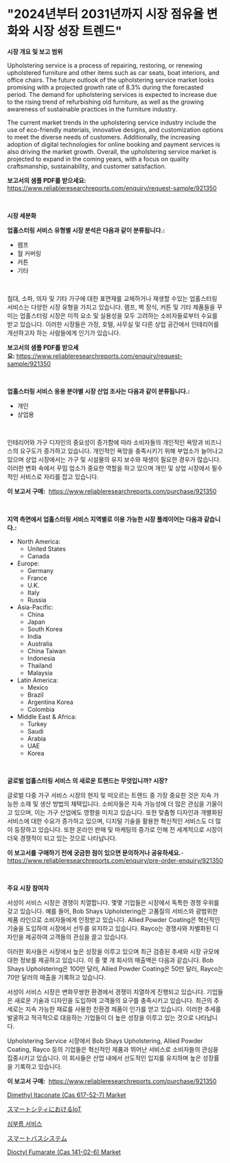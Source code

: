 <p><h1>"2024년부터 2031년까지 시장 점유율 변화와 시장 성장 트렌드"</h1></p><p><strong>시장 개요 및 보고 범위</strong></p>
<p><p>Upholstering service is a process of repairing, restoring, or renewing upholstered furniture and other items such as car seats, boat interiors, and office chairs. The future outlook of the upholstering service market looks promising with a projected growth rate of 8.3% during the forecasted period. The demand for upholstering services is expected to increase due to the rising trend of refurbishing old furniture, as well as the growing awareness of sustainable practices in the furniture industry.</p><p>The current market trends in the upholstering service industry include the use of eco-friendly materials, innovative designs, and customization options to meet the diverse needs of customers. Additionally, the increasing adoption of digital technologies for online booking and payment services is also driving the market growth. Overall, the upholstering service market is projected to expand in the coming years, with a focus on quality craftsmanship, sustainability, and customer satisfaction.</p></p>
<p><strong>보고서의 샘플 PDF를 받으세요:</strong> <a href="https://www.reliableresearchreports.com/enquiry/request-sample/921350">https://www.reliableresearchreports.com/enquiry/request-sample/921350</a></p>
<p>&nbsp;</p>
<p><strong>시장 세분화</strong></p>
<p><strong>업홀스터링 서비스 유형별 시장 분석은 다음과 같이 분류됩니다.:</strong></p>
<p><ul><li>램프</li><li>월 커버링</li><li>커튼</li><li>기타</li></ul></p>
<p>&nbsp;</p>
<p><p>침대, 소파, 의자 및 기타 가구에 대한 표면재를 교체하거나 재생할 수있는 업홀스터링 서비스는 다양한 시장 유형을 가지고 있습니다. 램프, 벽 장식, 커튼 및 기타 제품들을 꾸미는 업홀스터링 시장은 미적 요소 및 실용성을 모두 고려하는 소비자들로부터 수요를 받고 있습니다. 이러한 시장들은 가정, 호텔, 사무실 및 다른 상업 공간에서 인테리어를 개선하고자 하는 사람들에게 인기가 있습니다.</p></p>
<p><strong>보고서의 샘플 PDF를 받으세요:</strong>&nbsp;<a href="https://www.reliableresearchreports.com/enquiry/request-sample/921350">https://www.reliableresearchreports.com/enquiry/request-sample/921350</a></p>
<p>&nbsp;</p>
<p><strong> 업홀스터링 서비스 응용 분야별 시장 산업 조사는 다음과 같이 분류됩니다.:</strong></p>
<p><ul><li>개인</li><li>상업용</li></ul></p>
<p>&nbsp;</p>
<p><p>인테리어와 가구 디자인의 중요성이 증가함에 따라 소비자들의 개인적인 욕망과 비즈니스의 요구도가 증가하고 있습니다. 개인적인 욕망을 충족시키기 위해 부업소가 늘어나고 있으며 상업 시장에서는 가구 및 시설물의 유지 보수와 재생이 필요한 경우가 많습니다. 이러한 변화 속에서 꾸밈 업소가 중요한 역할을 하고 있으며 개인 및 상업 시장에서 필수적인 서비스로 자리를 잡고 있습니다.</p></p>
<p><strong>이 보고서 구매:</strong>&nbsp; <a href="https://www.reliableresearchreports.com/purchase/921350">https://www.reliableresearchreports.com/purchase/921350</a></p>
<p>&nbsp;</p>
<p><strong>지역 측면에서 업홀스터링 서비스 지역별로 이용 가능한 시장 플레이어는 다음과 같습니다.:</strong></p>
<p><ul>
    <li>
        North America:
        <ul>
            <li>United States</li>
            <li>Canada</li>
        </ul>
    </li>
    <li>
        Europe:
        <ul>
            <li>Germany</li>
            <li>France</li>
            <li>U.K.</li>
            <li>Italy</li>
            <li>Russia</li>
        </ul>
    </li>
    <li>
        Asia-Pacific:
        <ul>
            <li>China</li>
            <li>Japan</li>
            <li>South Korea</li>
            <li>India</li>
            <li>Australia</li>
            <li>China Taiwan</li>
            <li>Indonesia</li>
            <li>Thailand</li>
            <li>Malaysia</li>
        </ul>
    </li>
    <li>
        Latin America:
        <ul>
            <li>Mexico</li>
            <li>Brazil</li>
            <li>Argentina Korea</li>
            <li>Colombia</li>
        </ul>
    </li>
    <li>
        Middle East & Africa:
        <ul>
            <li>Turkey</li>
            <li>Saudi</li>
            <li>Arabia</li>
            <li>UAE</li>
            <li>Korea</li>
        </ul>
    </li>
    </ul></p>
<p>&nbsp;</p>
<p><strong>글로벌 업홀스터링 서비스 의 새로운 트렌드는 무엇입니까? 시장?</strong></p>
<p><p>글로벌 다중 가구 서비스 시장의 현지 및 떠오르는 트렌드 중 가장 중요한 것은 지속 가능한 소재 및 생산 방법의 채택입니다. 소비자들은 지속 가능성에 더 많은 관심을 기울이고 있으며, 이는 가구 산업에도 영향을 미치고 있습니다. 또한 맞춤형 디자인과 개별화된 서비스에 대한 수요가 증가하고 있으며, 디지털 기술을 활용한 혁신적인 서비스도 더 많이 등장하고 있습니다. 또한 온라인 판매 및 마케팅의 증가로 인해 전 세계적으로 시장이 더욱 경쟁적이 되고 있는 것으로 나타납니다.</p></p>
<p><strong>이 보고서를 구매하기 전에 궁금한 점이 있으면 문의하거나 공유하세요.</strong>- <a href="https://www.reliableresearchreports.com/enquiry/pre-order-enquiry/921350">https://www.reliableresearchreports.com/enquiry/pre-order-enquiry/921350</a></p>
<p>&nbsp;</p>
<p><strong>주요 시장 참여자</strong></p>
<p><p>서성이 서비스 시장은 경쟁이 치열합니다. 몇몇 기업들은 시장에서 독특한 경쟁 우위를 갖고 있습니다. 예를 들어, Bob Shays Upholstering은 고품질의 서비스와 광범위한 제품 라인으로 소비자들에게 인정받고 있습니다. Allied Powder Coating은 혁신적인 기술을 도입하여 시장에서 선두를 유지하고 있습니다. Rayco는 경쟁사와 차별화된 디자인을 제공하여 고객들의 관심을 끌고 있습니다.</p><p>이러한 회사들은 시장에서 높은 성장을 이루고 있으며 최근 검증된 추세와 시장 규모에 대한 정보를 제공하고 있습니다. 이 중 몇 개 회사의 매출액은 다음과 같습니다. Bob Shays Upholstering은 100만 달러, Allied Powder Coating은 50만 달러, Rayco는 70만 달러의 매출을 기록하고 있습니다.</p><p>서성이 서비스 시장은 변화무쌍한 환경에서 경쟁이 치열하게 진행되고 있습니다. 기업들은 새로운 기술과 디자인을 도입하여 고객들의 요구를 충족시키고 있습니다. 최근의 추세로는 지속 가능한 재료를 사용한 친환경 제품이 인기를 얻고 있습니다. 이러한 추세를 발굴하고 적극적으로 대응하는 기업들이 더 높은 성장을 이루고 있는 것으로 나타납니다.</p><p>Upholstering Service 시장에서 Bob Shays Upholstering, Allied Powder Coating, Rayco 등의 기업들은 혁신적인 제품과 뛰어난 서비스로 소비자들의 관심을 집중시키고 있습니다. 이 회사들은 산업 내에서 선도적인 입지를 유지하며 높은 성장률을 기록하고 있습니다.</p></p>
<p><strong>이 보고서 구매:</strong>&nbsp;&nbsp;<a href="https://www.reliableresearchreports.com/purchase/921350">https://www.reliableresearchreports.com/purchase/921350</a></p>
<p><p><a href="https://github.com/BryceTownsendr/Market-Research-Report-List-3/blob/main/dimethyl-itaconate-cas-617-52-7-market.md">Dimethyl Itaconate (Cas 617-52-7) Market</a></p><p><a href="https://github.com/mohamedbakry57/Market-Research-Report-List-2/blob/main/4478966182135.md">スマートシティにおけるIoT</a></p><p><a href="https://github.com/sougarounis/Market-Research-Report-List-2/blob/main/1986644182132.md">심부름 서비스</a></p><p><a href="https://github.com/lababdou/Market-Research-Report-List-2/blob/main/5142917182136.md">スマートバスシステム</a></p><p><a href="https://github.com/mahnoor2003/Market-Research-Report-List-3/blob/main/dioctyl-fumarate-cas-141-02-6-market.md">Dioctyl Fumarate (Cas 141-02-6) Market</a></p></p>
